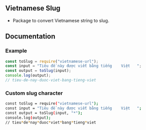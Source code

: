 ## Vietnamese Slug
- Package to convert Vietnamese string to slug.
## Documentation
### Example
```javascript
const toSlug = require("vietnamese-url");
const input = "Tiêu đề này được viết bằng tiếng    Việt   ";
const output = toSlug(input);
console.log(output);
// tieu-de-nay-duoc-viet-bang-tieng-viet
```
### Custom slug character
```sh
const toSlug = require("vietnamese-url");
const input = "Tiêu đề này được viết bằng tiếng    Việt   ";
const output = toSlug(input, "*");
console.log(output);
// tieu*de*nay*duoc*viet*bang*tieng*viet
```